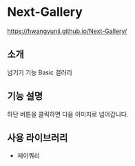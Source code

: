 # Next-Gallery
https://hwangyunji.github.io/Next-Gallery/
## 소개
넘기기 기능 Basic 갤러리
## 기능 설명
하단 버튼을 클릭하면 다음 이미지로 넘어갑니다.
## 사용 라이브러리
- 제이쿼리
